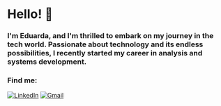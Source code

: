 # Hello! 👋
 ### I'm Eduarda, and I'm thrilled to embark on my journey in the tech world. Passionate about technology and its endless possibilities, I recently started my career in analysis and systems development.

 ### Find me:

[![LinkedIn](https://img.shields.io/badge/LinkedIn-0077B5?style=for-the-badge&logo=linkedin&logoColor=white)](www.linkedin.com/in/eduarda-groehs) [![Gmail](https://img.shields.io/badge/Gmail-333333?style=for-the-badge&logo=gmail&logoColor=red)](mailto:eduardagroehs@gmail.com)